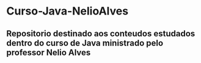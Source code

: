 # Curso-Java-NelioAlves
## Repositorio destinado aos conteudos estudados dentro do curso de Java ministrado pelo professor Nelio Alves
